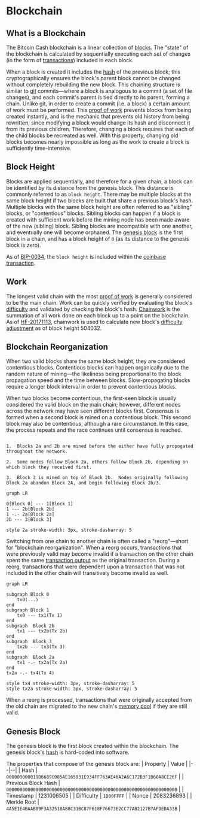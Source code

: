 # Blockchain

## What is a Blockchain

The Bitcoin Cash blockchain is a linear collection of [blocks](/protocol/blockchain/block).
The "state" of the blockchain is calculated by sequentially executing each set of changes (in the form of [transactions](/protocol/blockchain/transaction)) included in each block.

When a block is created it includes the [hash](/protocol/blockchain/hash) of the previous block; this cryptographically ensures the block's parent block cannot be changed without completely rebuilding the new block.
This chaining structure is similar to [git](//git-scm.com) commits&mdash;where a block is analogous to a commit (a set of file changes), and each commit's parent is tied directly to its parent, forming a chain.
Unlike git, in order to create a commit (i.e. a block) a certain amount of work must be performed.
This [proof of work](/protocol/blockchain/proof-of-work) prevents blocks from being created instantly, and is the mechanic that prevents old history from being rewritten, since modifying a block would change its hash and disconnect it from its previous children.
Therefore, changing a block requires that each of the child blocks be recreated as well.
With this property, changing old blocks becomes nearly impossible as long as the work to create a block is sufficiently time-intensive.

## Block Height

Blocks are applied sequentially, and therefore for a given chain, a block can be identified by its distance from the genesis block.
This distance is commonly referred to as `block height`.
There may be multiple blocks at the same block height if two blocks are built that share a previous block's hash.
Multiple blocks with the same block height are often referred to as "sibling" blocks, or "contentious" blocks.
Sibling blocks can happen if a block is created with sufficient work before the mining node has been made aware of the new (sibling) block.
Sibling blocks are incompatible with one another, and eventually one will become orphaned.
The [genesis block](/protocol/blockchain#genesis-block) is the first block in a chain, and has a block height of `0` (as its distance to the genesis block is zero).

As of [BIP-0034](/blockchain/forks/bip-34), the `block height` is included within the [coinbase transaction](/protocol/blockchain/block#coinbase-transaction).

## Work

The longest valid chain with the most [proof of work](/protocol/blockchain/proof-of-work) is generally considered to be the main chain.
Work can be quickly verified by evaluating the block's [difficulty](/protocol/blockchain/proof-of-work/difficulty) and validated by checking the block's hash.
[Chainwork](/protocol/blockchain/proof-of-work#chainwork) is the summation of all work done on each block up to a point on the blockchain.
As of [HF-20171113](/protocol/forks/hf-20171113), chainwork is used to calculate new block's [difficulty adjustment](/protocol/blockchain/proof-of-work/difficulty-adjustment-algorithm) as of block height 504032.

## Blockchain Reorganization

When two valid blocks share the same block height, they are considered contentious blocks.
Contentious blocks can happen organically due to the random nature of mining&mdash;the likeliness being proportional to the block propagation speed and the time between blocks.
Slow-propagating blocks require a longer block interval in order to prevent contentious blocks.

When two blocks become contentious, the first-seen block is usually considered the valid block on the main chain; however, different nodes across the network may have seen different blocks first.
Consensus is formed when a second block is mined on a contentious block.
This second block may also be contentious, although a rare circumstance.
In this case, the process repeats and the race continues until consensus is reached.


```diagramLabel

1.  Blocks 2a and 2b are mined before the either have fully propogated throughout the network.

2.  Some nodes follow Block 2a, others follow Block 2b, depending on which block they received first.

3.  Block 3 is mined on top of Block 2b.  Nodes originally following Block 2a abandon Block 2A, and begin following Block 2b/3.

```

```mermaid
graph LR

0[Block 0] --- 1[Block 1]
1 --- 2b[Block 2b]
1 -.- 2a[Block 2a]
2b --- 3[Block 3]

style 2a stroke-width: 3px, stroke-dasharray: 5
```

Switching from one chain to another chain is often called a "reorg"&mdash;short for "blockchain reorganization".
When a reorg occurs, transactions that were previously valid may become invalid if a transaction on the other chain spent the same [transaction output](/protocol/blockchain/transaction#transaction-output) as the original transaction.
During a reorg, transactions that were dependent upon a transaction that was not included in the other chain will transitively become invalid as well.

```mermaid
graph LR

subgraph Block 0
    tx0(...)
end
subgraph Block 1
    tx0 --- tx1(Tx 1)
end
subgraph  Block 2b
    tx1 --- tx2b(Tx 2b)
end
subgraph  Block 3
    tx2b --- tx3(Tx 3)
end
subgraph  Block 2a
    tx1 -.- tx2a(Tx 2a)
end
tx2a -.- tx4(Tx 4)

style tx4 stroke-width: 3px, stroke-dasharray: 5
style tx2a stroke-width: 3px, stroke-dasharray: 5
```

When a reorg is processed, transactions that were originally accepted from the old chain are migrated to the new chain's [memory pool](/protocol/blockchain/memory-pool) if they are still valid.

## Genesis Block

The genesis block is the first block created within the blockchain.
The genesis block's [hash](/protocol/blockchain/hash) is hard-coded into software.

The properties that compose of the genesis block are:
| Property | Value |
|--|--|
| Hash | `000000000019D6689C085AE165831E934FF763AE46A2A6C172B3F1B60A8CE26F` | 
| Previous Block Hash | `0000000000000000000000000000000000000000000000000000000000000000` |
| Timestamp | 1231006505 |
| Difficulty | `1D00FFFF` |
| Nonce | 2083236893 |
| Merkle Root | `4A5E1E4BAAB89F3A32518A88C31BC87F618F76673E2CC77AB2127B7AFDEDA33B` |


